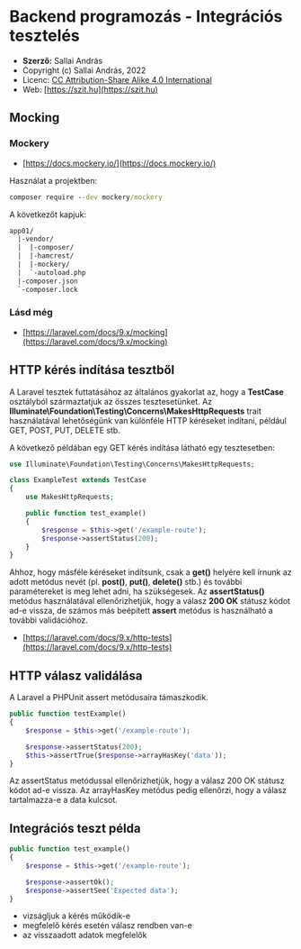 # Backend programozás - Integrációs tesztelés

* **Szerző:** Sallai András
* Copyright (c) Sallai András, 2022
* Licenc: [CC Attribution-Share Alike 4.0 International](https://creativecommons.org/licenses/by-sa/4.0/)
* Web: [https://szit.hu](https://szit.hu)

## Mocking

### Mockery

* [https://docs.mockery.io/](https://docs.mockery.io/)

Használat a projektben:

```cmd
composer require --dev mockery/mockery
```

A következőt kapjuk:

```txt
app01/
  |-vendor/
  |  |-composer/
  |  |-hamcrest/
  |  |-mockery/
  |  `-autoload.php
  |-composer.json
  `-composer.lock
```

### Lásd még

* [https://laravel.com/docs/9.x/mocking](https://laravel.com/docs/9.x/mocking)

## HTTP kérés indítása tesztből

A Laravel tesztek futtatásához az általános gyakorlat az, hogy a **TestCase** osztályból származtatjuk az összes tesztesetünket. Az **Illuminate\Foundation\Testing\Concerns\MakesHttpRequests** trait használatával lehetőségünk van különféle HTTP kéréseket indítani, például GET, POST, PUT, DELETE stb.

A következő példában egy GET kérés indítása látható egy tesztesetben:

```php
use Illuminate\Foundation\Testing\Concerns\MakesHttpRequests;

class ExampleTest extends TestCase
{
    use MakesHttpRequests;

    public function test_example()
    {
        $response = $this->get('/example-route');
        $response->assertStatus(200);
    }
}
```

Ahhoz, hogy másféle kéréseket indítsunk, csak a **get()** helyére kell írnunk az adott metódus nevét (pl. **post()**, **put()**, **delete()** stb.) és további paramétereket is meg lehet adni, ha szükségesek. Az **assertStatus()** metódus használatával ellenőrizhetjük, hogy a válasz **200 OK** státusz kódot ad-e vissza, de számos más beépített **assert** metódus is használható a további validációhoz.

* [https://laravel.com/docs/9.x/http-tests](https://laravel.com/docs/9.x/http-tests)

## HTTP válasz validálása

A Laravel a PHPUnit assert metódusaira támaszkodik.

```php
public function testExample()
{
    $response = $this->get('/example-route');

    $response->assertStatus(200);
    $this->assertTrue($response->arrayHasKey('data'));
}
```

Az assertStatus metódussal ellenőrizhetjük, hogy a válasz 200 OK státusz kódot ad-e vissza. Az arrayHasKey metódus pedig ellenőrzi, hogy a válasz tartalmazza-e a data kulcsot.

## Integrációs teszt példa

```php
public function test_example()
{
    $response = $this->get('/example-route');

    $response->assertOk();
    $response->assertSee('Expected data');
}
```

* vizságljuk a kérés működik-e
* megfelelő kérés esetén válasz rendben van-e
* az visszaadott adatok megfelelők
